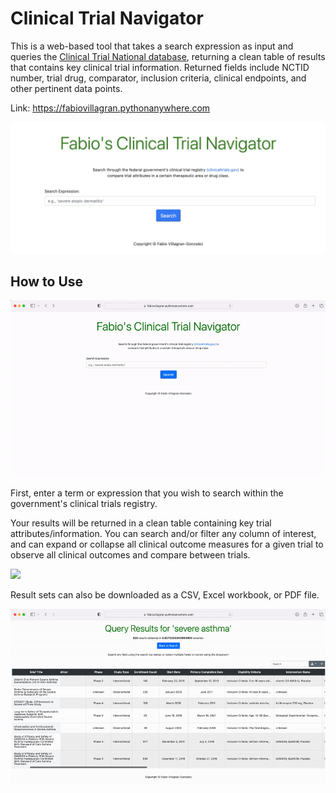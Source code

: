 # Clinical Trial Navigator

This is a web-based tool that takes a search expression as input and queries the [Clinical Trial National database](https://clinicaltrials.gov), returning a clean table of results that contains key clinical trial information. Returned fields include NCTID number, trial drug, comparator, inclusion criteria, clinical endpoints, and other pertinent data points.

Link:  https://fabiovillagran.pythonanywhere.com

![Homepage](Screenshot1.jpg)

## How to Use

![](ezgif.com-video-to-gif-7.gif)

First, enter a term or expression that you wish to search within the government's clinical trials registry.

Your results will be returned in a clean table containing key trial attributes/information.  You can search and/or filter any column of interest, and can expand or collapse all clinical outcome measures for a given trial to observe all clinical outcomes and compare between  trials. 

![](ezgif.com-video-to-gif-5.gif)

Result sets can also be downloaded as a CSV, Excel workbook, or PDF file.

![](ezgif.com-video-to-gif-6.gif)
